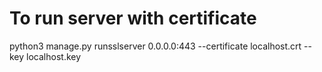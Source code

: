 # To run server with certificate
python3 manage.py runsslserver 0.0.0.0:443 --certificate localhost.crt --key localhost.key

